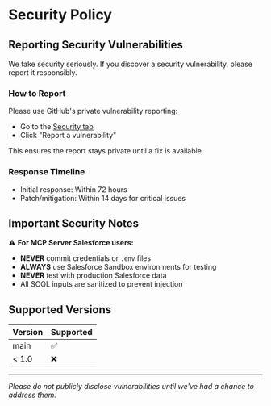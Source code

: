 # Security Policy

## Reporting Security Vulnerabilities

We take security seriously. If you discover a security vulnerability, please report it responsibly.

### How to Report

Please use GitHub's private vulnerability reporting:
- Go to the [Security tab](https://github.com/tsmztech/mcp-server-salesforce/security/advisories)
- Click "Report a vulnerability"

This ensures the report stays private until a fix is available.

### Response Timeline

- Initial response: Within 72 hours
- Patch/mitigation: Within 14 days for critical issues

## Important Security Notes

⚠️ **For MCP Server Salesforce users:**
- **NEVER** commit credentials or `.env` files
- **ALWAYS** use Salesforce Sandbox environments for testing
- **NEVER** test with production Salesforce data
- All SOQL inputs are sanitized to prevent injection

## Supported Versions

| Version | Supported          |
| ------- | ------------------ |
| main    | :white_check_mark: |
| < 1.0   | :x:                |

---

*Please do not publicly disclose vulnerabilities until we've had a chance to address them.*